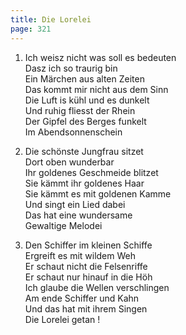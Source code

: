 ```yaml
---
title: Die Lorelei
page: 321 
---  
```



1. Ich weisz nicht was soll es bedeuten  
Dasz ich so traurig bin  
Ein Märchen aus alten Zeiten  
Das kommt mir nicht aus dem Sinn  
Die Luft is kühl und es dunkelt  
Und ruhig fliesst der Rhein  
Der Gipfel des Berges funkelt  
Im Abendsonnenschein  


2. Die schönste Jungfrau sitzet  
Dort oben wunderbar  
Ihr goldenes Geschmeide blitzet  
Sie kämmt ihr goldenes Haar  
Sie kämmt es mit goldenen Kamme  
Und singt ein Lied dabei  
Das hat eine wundersame  
Gewaltige Melodei  


3. Den Schiffer im kleinen Schiffe  
Ergreift es mit wildem Weh  
Er schaut nicht die Felsenriffe  
Er schaut nur hinauf in die Höh  
Ich glaube die Wellen verschlingen  
Am ende Schiffer und Kahn  
Und das hat mit ihrem Singen  
Die Lorelei getan !  